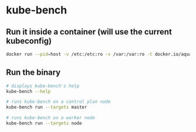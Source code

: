 # kube-bench

## Run it inside a container (will use the current kubeconfig)

```bash
docker run --pid=host -v /etc:/etc:ro -v /var:/var:ro -t docker.io/aquasec/kube-bench:latest --version 1.18
```

## Run the binary

```bash
# displays kube-bench's help
kube-bench --help

# runs kube-bench on a control plan node
kube-bench run --targets master

# runs kube-bench on a worker node
kube-bench run --targets node
```
